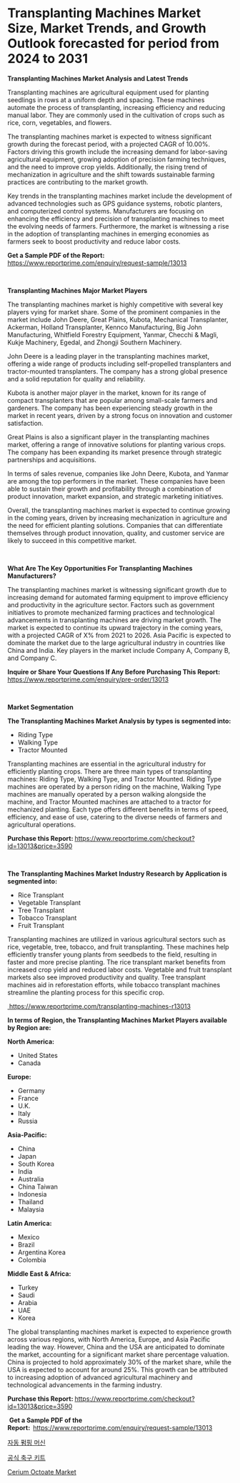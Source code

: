 <p><h1>Transplanting Machines Market Size, Market Trends, and Growth Outlook forecasted for period from 2024 to 2031</h1></p><p><strong>Transplanting Machines Market Analysis and Latest Trends</strong></p>
<p><p>Transplanting machines are agricultural equipment used for planting seedlings in rows at a uniform depth and spacing. These machines automate the process of transplanting, increasing efficiency and reducing manual labor. They are commonly used in the cultivation of crops such as rice, corn, vegetables, and flowers.</p><p>The transplanting machines market is expected to witness significant growth during the forecast period, with a projected CAGR of 10.00%. Factors driving this growth include the increasing demand for labor-saving agricultural equipment, growing adoption of precision farming techniques, and the need to improve crop yields. Additionally, the rising trend of mechanization in agriculture and the shift towards sustainable farming practices are contributing to the market growth.</p><p>Key trends in the transplanting machines market include the development of advanced technologies such as GPS guidance systems, robotic planters, and computerized control systems. Manufacturers are focusing on enhancing the efficiency and precision of transplanting machines to meet the evolving needs of farmers. Furthermore, the market is witnessing a rise in the adoption of transplanting machines in emerging economies as farmers seek to boost productivity and reduce labor costs.</p></p>
<p><strong>Get a Sample PDF of the Report:&nbsp;</strong> <a href="https://www.reportprime.com/enquiry/request-sample/13013">https://www.reportprime.com/enquiry/request-sample/13013</a></p>
<p>&nbsp;</p>
<p><strong>Transplanting Machines Major Market Players</strong></p>
<p><p>The transplanting machines market is highly competitive with several key players vying for market share. Some of the prominent companies in the market include John Deere, Great Plains, Kubota, Mechanical Transplanter, Ackerman, Holland Transplanter, Kennco Manufacturing, Big John Manufacturing, Whitfield Forestry Equipment, Yanmar, Checchi & Magli, Kukje Machinery, Egedal, and Zhongji Southern Machinery.</p><p>John Deere is a leading player in the transplanting machines market, offering a wide range of products including self-propelled transplanters and tractor-mounted transplanters. The company has a strong global presence and a solid reputation for quality and reliability.</p><p>Kubota is another major player in the market, known for its range of compact transplanters that are popular among small-scale farmers and gardeners. The company has been experiencing steady growth in the market in recent years, driven by a strong focus on innovation and customer satisfaction.</p><p>Great Plains is also a significant player in the transplanting machines market, offering a range of innovative solutions for planting various crops. The company has been expanding its market presence through strategic partnerships and acquisitions.</p><p>In terms of sales revenue, companies like John Deere, Kubota, and Yanmar are among the top performers in the market. These companies have been able to sustain their growth and profitability through a combination of product innovation, market expansion, and strategic marketing initiatives.</p><p>Overall, the transplanting machines market is expected to continue growing in the coming years, driven by increasing mechanization in agriculture and the need for efficient planting solutions. Companies that can differentiate themselves through product innovation, quality, and customer service are likely to succeed in this competitive market.</p></p>
<p>&nbsp;</p>
<p><strong>What Are The Key Opportunities For Transplanting Machines Manufacturers?</strong></p>
<p><p>The transplanting machines market is witnessing significant growth due to increasing demand for automated farming equipment to improve efficiency and productivity in the agriculture sector. Factors such as government initiatives to promote mechanized farming practices and technological advancements in transplanting machines are driving market growth. The market is expected to continue its upward trajectory in the coming years, with a projected CAGR of X% from 2021 to 2026. Asia Pacific is expected to dominate the market due to the large agricultural industry in countries like China and India. Key players in the market include Company A, Company B, and Company C.</p></p>
<p><strong>Inquire or Share Your Questions If Any Before Purchasing This Report:</strong> <a href="https://www.reportprime.com/enquiry/pre-order/13013">https://www.reportprime.com/enquiry/pre-order/13013</a></p>
<p>&nbsp;</p>
<p><strong>Market Segmentation</strong></p>
<p><strong>The Transplanting Machines Market Analysis by types is segmented into:</strong></p>
<p><ul><li>Riding Type</li><li>Walking Type</li><li>Tractor Mounted</li></ul></p>
<p><p>Transplanting machines are essential in the agricultural industry for efficiently planting crops. There are three main types of transplanting machines: Riding Type, Walking Type, and Tractor Mounted. Riding Type machines are operated by a person riding on the machine, Walking Type machines are manually operated by a person walking alongside the machine, and Tractor Mounted machines are attached to a tractor for mechanized planting. Each type offers different benefits in terms of speed, efficiency, and ease of use, catering to the diverse needs of farmers and agricultural operations.</p></p>
<p><strong>Purchase this Report:&nbsp;</strong><a href="https://www.reportprime.com/checkout?id=13013&price=3590">https://www.reportprime.com/checkout?id=13013&price=3590</a></p>
<p>&nbsp;</p>
<p><strong>The Transplanting Machines Market Industry Research by Application is segmented into:</strong></p>
<p><ul><li>Rice Transplant</li><li>Vegetable Transplant</li><li>Tree Transplant</li><li>Tobacco Transplant</li><li>Fruit Transplant</li></ul></p>
<p><p>Transplanting machines are utilized in various agricultural sectors such as rice, vegetable, tree, tobacco, and fruit transplanting. These machines help efficiently transfer young plants from seedbeds to the field, resulting in faster and more precise planting. The rice transplant market benefits from increased crop yield and reduced labor costs. Vegetable and fruit transplant markets also see improved productivity and quality. Tree transplant machines aid in reforestation efforts, while tobacco transplant machines streamline the planting process for this specific crop.</p></p>
<p><a href="https://www.reportprime.com/transplanting-machines-r13013">&nbsp;https://www.reportprime.com/transplanting-machines-r13013</a></p>
<p><strong>In terms of Region, the Transplanting Machines Market Players available by Region are:</strong></p>
<p>
    <p> <strong> North America: </strong>
        <ul>
            <li>United States</li>
            <li>Canada</li>
        </ul>
        </p> 
    <p> <strong> Europe: </strong>
        <ul>
            <li>Germany</li>
            <li>France</li>
            <li>U.K.</li>
            <li>Italy</li>
            <li>Russia</li>
        </ul>
        </p> 
    <p> <strong> Asia-Pacific: </strong>
        <ul>
            <li>China</li>
            <li>Japan</li>
            <li>South Korea</li>
            <li>India</li>
            <li>Australia</li>
            <li>China Taiwan</li>
            <li>Indonesia</li>
            <li>Thailand</li>
            <li>Malaysia</li>
        </ul>
        </p> 
    <p> <strong> Latin America: </strong>
        <ul>
            <li>Mexico</li>
            <li>Brazil</li>
            <li>Argentina Korea</li>
            <li>Colombia</li>
        </ul>
        </p> 
    <p> <strong> Middle East & Africa: </strong>
        <ul>
            <li>Turkey</li>
            <li>Saudi</li>
            <li>Arabia</li>
            <li>UAE</li>
            <li>Korea</li>
        </ul>
    </p>
    </p>
<p><p>The global transplanting machines market is expected to experience growth across various regions, with North America, Europe, and Asia Pacific leading the way. However, China and the USA are anticipated to dominate the market, accounting for a significant market share percentage valuation. China is projected to hold approximately 30% of the market share, while the USA is expected to account for around 25%. This growth can be attributed to increasing adoption of advanced agricultural machinery and technological advancements in the farming industry.</p></p>
<p><strong>Purchase this Report: </strong><a href="https://www.reportprime.com/checkout?id=13013&price=3590">https://www.reportprime.com/checkout?id=13013&price=3590</a></p>
<p>&nbsp;<strong>Get a Sample PDF of the Report:&nbsp;&nbsp;</strong><a href="https://www.reportprime.com/enquiry/request-sample/13013">https://www.reportprime.com/enquiry/request-sample/13013</a></p>
<p><strong></strong></p>
<p><p><a href="https://medium.com/@jordybecker/%EC%9E%90%EB%8F%99-%ED%8E%8C%ED%95%91-%EA%B8%B0%EA%B3%84-%EC%8B%9C%EC%9E%A5-%EC%A0%84%EB%A7%9D-%EC%82%B0%EC%97%85-%EA%B0%9C%EC%9A%94-%EB%B0%8F-%EC%98%88%EC%B8%A1-2024%EB%85%84%EB%B6%80%ED%84%B0-2031%EB%85%84%EA%B9%8C%EC%A7%80-d9410b7d20c4">자동 펌핑 머신</a></p><p><a href="https://medium.com/@tomienow676/2024-2031-%EA%B8%B0%EA%B0%84-%EB%8F%99%EC%95%88-%EC%98%88%EC%83%81%EB%90%98%EB%8A%94-%EA%B3%B5%EC%8B%9D-%EC%B6%95%EA%B5%AC-%ED%82%A4%ED%8A%B8-%EC%8B%9C%EC%9E%A5-%EB%8F%99%ED%96%A5%EA%B3%BC-%EC%8B%9C%EC%9E%A5-%EB%B6%84%EC%84%9D-5d3a9cc9f5ac">공식 축구 키트</a></p><p><a href="https://five-trouble-98a.notion.site/Cerium-Octoate-Market-Dynamics-2024-2031-Also-about-Its-Market-Trends-Projections-and-Opportuniti-1739ea8ba1994b5da599111b7e857846">Cerium Octoate Market</a></p></p>